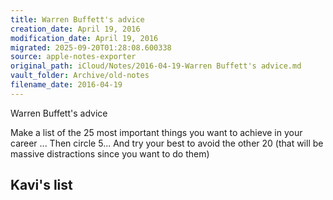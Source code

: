 ```yaml
---
title: Warren Buffett's advice
creation_date: April 19, 2016
modification_date: April 19, 2016
migrated: 2025-09-20T01:28:08.600338
source: apple-notes-exporter
original_path: iCloud/Notes/2016-04-19-Warren Buffett's advice.md
vault_folder: Archive/old-notes
filename_date: 2016-04-19
---
```



Warren Buffett's advice

Make a list of the 25 most important things you want to achieve in your career ... Then circle 5... And try your best to avoid the other 20 (that will be massive distractions since you want to do them)

Kavi's list 
- 

